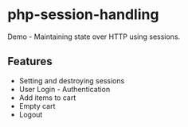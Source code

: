 # php-session-handling

Demo - Maintaining state over HTTP using sessions.

## Features
- Setting and destroying sessions
- User Login - Authentication
- Add items to cart
- Empty cart
- Logout

